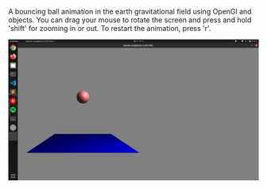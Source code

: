 A bouncing ball animation in the earth gravitational field using OpenGl and objects. You can drag your mouse to rotate the screen and press and hold 'shift' for zooming in or out. To restart the animation, press 'r'.

![alt text](./screenshot/bouncingball.png "Title")